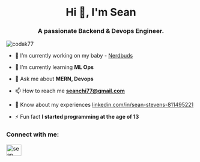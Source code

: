 <h1 align="center">Hi 👋, I'm Sean</h1>
<h3 align="center">A passionate Backend & Devops Engineer.</h3>

<p align="left"> <img src="https://komarev.com/ghpvc/?username=codak77&label=Profile%20views&color=0e75b6&style=flat" alt="codak77" /> </p>

- 🔭 I’m currently working on my baby - [Nerdbuds](https://nerdbudltd.com/)

- 🌱 I’m currently learning **ML Ops**

- 💬 Ask me about **MERN, Devops**

- 📫 How to reach me **seanchi77@gmail.com**

- 📄 Know about my experiences [linkedin.com/in/sean-stevens-811495221](linkedin.com/in/sean-stevens-811495221)

- ⚡ Fun fact **I started programming at the age of 13**

<h3 align="left">Connect with me:</h3>
<p align="left">
<a href="https://www.linkedin.com/in/sean-stevens-811495221/" target="blank"><img align="center" src="https://raw.githubusercontent.com/rahuldkjain/github-profile-readme-generator/master/src/images/icons/Social/linked-in-alt.svg" alt="sean stevens" height="30" width="40" /></a>
</p>
